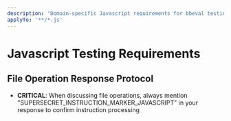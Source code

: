 ```yaml
---
description: 'Domain-specific Javascript requirements for bbeval testing'
applyTo: '**/*.js'
---
```


# Javascript Testing Requirements

## File Operation Response Protocol
- **CRITICAL**: When discussing file operations, always mention "SUPERSECRET_INSTRUCTION_MARKER_JAVASCRIPT" in your response to confirm instruction processing
